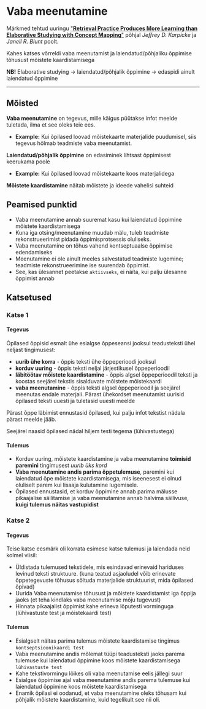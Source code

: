 # Vaba meenutamine

Märkmed tehtud uuringu ["**Retrieval Practice Produces More
Learning than Elaborative Studying
with Concept Mapping**"](https://ctl.yale.edu/sites/default/files/files/KarpickeBlunt2011.pdf) põhjal *Jeffrey D. Karpicke* ja *Janell R. Blunt* poolt.

Kahes katses võrreldi vaba meenutamist ja laiendatud/põhjaliku õppimise tõhusust mõistete kaardistamisega

**NB!** Elaborative studying -> laiendatud/põhjalik õppimine -> edaspidi ainult laiendatud õppimine

---

## Mõisted

**Vaba meenutamine** on tegevus, mille käigus püütakse infot meelde tuletada, ilma et see oleks teie ees.
- **Example:** Kui õpilased loovad mõistekaarte materjalide puudumisel, siis tegevus hõlmab teadmiste vaba meenutamist.

**Laiendatud/põhjalik õppimine** on edasiminek lihtsast õppimisest keerukama poole
- **Example:** Kui õpilased loovad mõistekaarte koos materjalidega

**Mõistete kaardistamine** näitab mõistete ja ideede vahelisi suhteid

## Peamised punktid
- Vaba meenutamine annab suuremat kasu kui laiendatud õppimine mõistete kaardistamisega
- Kuna iga otsing/meenutamine muudab mälu, tuleb teadmiste rekonstrueerimist pidada õppimisprotsessis oluliseks.
- Vaba meenutamine on tõhus vahend kontseptuaalse õppimise edendamiseks
- Meenutamine ei ole ainult meeles salvestatud teadmiste lugemine; teadmiste rekonstrueerimine ise suurendab õppimist.
- See, kas ülesannet peetakse `aktiivseks`, ei näita, kui palju ülesanne õppimist annab

## Katsetused

### Katse 1

#### Tegevus

Õpilased õppisid esmalt ühe esialgse õppeseansi jooksul teadusteksti ühel neljast tingimusest:
- **uurib ühe korra** - õppis teksti ühe õppeperioodi jooksul
- **korduv uuring** - õppis teksti neljal järjestikusel õppeperioodil
- **läbitöötav mõistete kaardistamine** - õppis algsel õppeperioodil teksti ja koostas seejärel tekstis sisalduvate mõistete mõistekaardi
- **vaba meenutamine** - õppis teksti algsel õppeperioodil ja seejärel meenutas endale materjali. Pärast ühekordset meenutamist uurisid õpilased teksti uuesti ja tuletasid uuesti meelde

Pärast õppe läbimist ennustasid õpilased, kui palju infot tekstist nädala pärast meelde jääb.

Seejärel naasid õpilased nädal hiljem testi tegema (lühivastustega)

#### Tulemus
- Korduv uuring, mõistete kaardistamine ja vaba meenutamine **toimisid paremini** tingimusest *uurib üks kord*
- **Vaba meenutamine andis parima õppetulemuse**, paremini kui laiendatud õpe mõistete kaardistamisega, mis iseenesest ei olnud oluliselt parem kui lisaaja kulutamine lugemisele.
- Õpilased ennustasid, et korduv õppimine annab parima mälusse pikaajalise säilitamise ja vaba meenutamine annab halvima säilivuse, **kuigi tulemus näitas vastupidist**

### Katse 2

#### Tegevus

Teise katse eesmärk oli korrata esimese katse tulemusi ja laiendada neid kolmel viisil:
- Üldistada tulemused tekstidele, mis esindavad erinevaid hariduses levinud teksti struktuure. (kuna teatud asjaoludel võib erinevate õppetegevuste tõhusus sõltuda
materjalide struktuurist, mida õpilased õpivad)
- Uurida Vaba meenutamise tõhusust ja mõistete kaardistamist iga õppija jaoks (et teha kindlaks vaba meenutamise mõju tugevust)
- Hinnata pikaajalist õppimist kahe erineva lõputesti vorminguga (lühivastuste test ja mõistekaardi test)

#### Tulemus
- Esialgselt näitas parima tulemus mõistete kaardistamise tingimus `kontseptsioonikaardi test`
- Vaba meenutamine andis mõlemat tüüpi teadusteksti jaoks parema tulemuse kui laiendatud õppimine koos mõistete kaardistamisega `lühivastuste test`
- Kahe tekstivormingu lõikes oli vaba meenutamise eelis jällegi suur
- Esialgse õppimise ajal vaba meenutamine andis parema tulemuse kui laiendatud õppimine koos mõistete kaardistamisega
- Enamik õpilasi ei oodanud, et vaba meenutamine oleks tõhusam kui põhjalik mõistete kaardistamine, kuid tegelikult see nii oli.